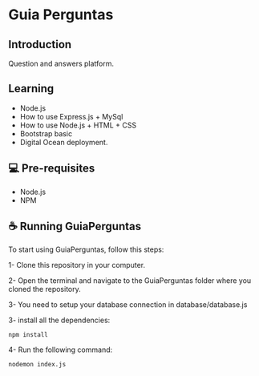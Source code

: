 # Guia Perguntas

## Introduction
Question and answers platform.

## Learning
- Node.js
- How to use Express.js + MySql
- How to use Node.js + HTML + CSS
- Bootstrap basic
- Digital Ocean deployment.

## 💻 Pre-requisites

- Node.js
- NPM

## ☕ Running GuiaPerguntas

To start using GuiaPerguntas, follow this steps:

1- Clone this repository in your computer.

2- Open the terminal and navigate to the GuiaPerguntas folder where you cloned the repository.

3- You need to setup your database connection in database/database.js

3- install all the dependencies:
```
npm install
```

4- Run the following command:
```
nodemon index.js
```
